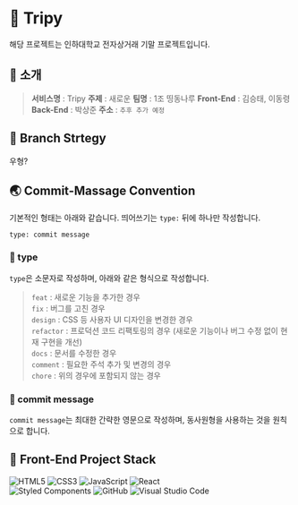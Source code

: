 # 🎒 Tripy

해당 프로젝트는 인하대학교 전자상거래 기말 프로젝트입니다.

## 📢 소개

> **서비스명** : Tripy
> **주제** : 새로운
> **팀명** : 1조 띵동나루
> **Front-End** : 김승태, 이동령
> **Back-End** : 박상준
> **주소** : `추후 추가 예정`

## 🌳 Branch Strtegy

우형?

## 🌏 Commit-Massage Convention

기본적인 형태는 아래와 같습니다.
띄어쓰기는 `type:` 뒤에 하나만 작성합니다.

```
type: commit message
```

### 📌 type

`type`은 소문자로 작성하며, 아래와 같은 형식으로 작성합니다.

> `feat` : 새로운 기능을 추가한 경우  
> `fix` : 버그를 고친 경우  
> `design` : CSS 등 사용자 UI 디자인을 변경한 경우  
> `refactor` : 프로덕션 코드 리팩토링의 경우 (새로운 기능이나 버그 수정 없이 현재 구현을 개선)  
> `docs` : 문서를 수정한 경우  
> `comment` : 필요한 주석 추가 및 변경의 경우  
> `chore` : 위의 경우에 포함되지 않는 경우

### 📌 commit message

`commit message`는 최대한 간략한 영문으로 작성하며, 동사원형을 사용하는 것을 원칙으로 합니다.

## 🔧 Front-End Project Stack

![HTML5](https://img.shields.io/badge/html5-%23E34F26.svg?style=for-the-badge&logo=html5&logoColor=white) ![CSS3](https://img.shields.io/badge/css3-%231572B6.svg?style=for-the-badge&logo=css3&logoColor=white) ![JavaScript](https://img.shields.io/badge/javascript-%23323330.svg?style=for-the-badge&logo=javascript&logoColor=%23F7DF1E)
![React](https://img.shields.io/badge/react-%2320232a.svg?style=for-the-badge&logo=react&logoColor=%2361DAFB)  
![Styled Components](https://img.shields.io/badge/styled--components-DB7093?style=for-the-badge&logo=styled-components&logoColor=white) ![GitHub](https://img.shields.io/badge/github-%23121011.svg?style=for-the-badge&logo=github&logoColor=white)
![Visual Studio Code](https://img.shields.io/badge/Visual%20Studio%20Code-0078d7.svg?style=for-the-badge&logo=visual-studio-code&logoColor=white)
